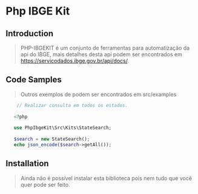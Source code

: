 # Php IBGE Kit

## Introduction

> PHP-IBGEKIT é um conjunto de ferramentas para automatização da api do IBGE, mais detalhes desta api podem ser encontrados em https://servicodados.ibge.gov.br/api/docs/.



## Code Samples

> Outros exemplos de  podem ser encontrados em src/examples

``` php
    // Realizar consulta em todos os estados.
     
   <?php   
   
   use PhpIbgeKit\Src\Kits\StateSearch;
   
   $search = new StateSearch();
   echo json_encode($search->getAll());
```
## Installation

> Ainda não é possível instalar esta biblioteca pois nem tudo que você quer pode ser feito.